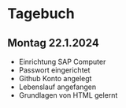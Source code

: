 # Tagebuch

## Montag 22.1.2024

- Einrichtung SAP Computer
- Passwort eingerichtet
- Github Konto angelegt
- Lebenslauf angefangen
- Grundlagen von HTML gelernt
